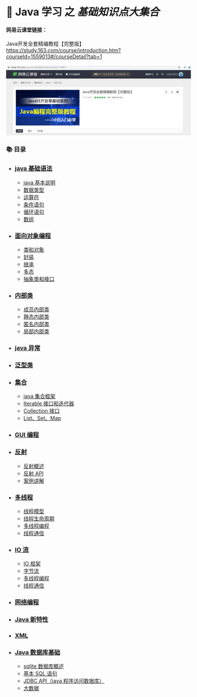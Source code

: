 # 🌈 Java 学习 之 *基础知识点大集合*

#### 网易云课堂链接：

Java开发全套精编教程【完整版】  https://study.163.com/course/introduction.htm?courseId=1559013#/courseDetail?tab=1
 
<div align="center">
    <img src="pics/course.jpg" width="1000">
</div>

### 📚 目录

+ ### [java 基础语法](#)
    + [java 基本说明](#)
    + [数据类型](#)
    + [运算符](#)
    + [条件语句](#)
    + [循环语句](#)
    + [数组](#)
+ ### [面向对象编程](#)
    + [类和对象](#)
    + [封装](#)
    + [继承](#)
    + [多态](#)
    + [抽象类和接口](#)
+ ### [内部类](#)
    + [成员内部类](#)
    + [静态内部类](#)
    + [匿名内部类](#)
    + [局部内部类](#)
+ ### [java 异常](#)
+ ### [泛型类](#)
+ ### [集合](#)
    + [java 集合框架](#)
    + [Iterable 接口和迭代器](#)
    + [Collection 接口](#)
    + [List、Set、Map](#)
+ ### [GUI 编程](#)
+ ### [反射](#)
    + [反射概述](#)
    + [反射 API](#)
    + [案例讲解](#)
+ ### [多线程](#)
    + [线程模型](#)
    + [线程生命周期](#)
    + [多线程编程](#)
    + [线程通信](#)
+ ### [IO 流](#)
    + [IO 框架](#)
    + [字节流](#)
    + [多线程编程](#)
    + [线程通信](#)
+ ### [网络编程](#)
+ ### [Java 新特性](#)
+ ### [XML](#)
+ ### [Java 数据库基础](#)
    + [sqlite 数据库概述](#)
    + [基本 SQL 语句](#)
    + [JDBC API（java 程序访问数据库）](#)
    + [大数据](#)